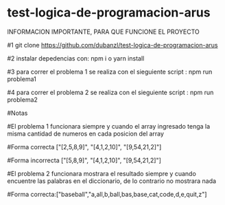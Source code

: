 # test-logica-de-programacion-arus

INFORMACION IMPORTANTE, PARA QUE FUNCIONE EL PROYECTO

#1 git clone  https://github.com/dubanzl/test-logica-de-programacion-arus

#2 instalar depedencias con: npm i o yarn install 

#3 para correr el problema 1 se realiza con el sieguiente script : npm run problema1

#4 para correr el problema 2 se realiza con el sieguiente script : npm run problema2



#Notas 
  
#El problema 1 funcionara siempre y cuando el array ingresado tenga la misma cantidad de numeros en cada posicion del array

#Forma correcta ["[2,5,8,9]", "[4,1,2,10]", "[9,54,21,2]"]

#Forma incorrecta ["[5,8,9]", "[4,1,2,10]", "[9,54,21,2]"]

#El problema 2 funcionara mostrara el resultado siempre y cuando encuentre las palabras en el diccionario, de lo contrario no mostrara nada

#Forma correcta:["baseball","a,all,b,ball,bas,base,cat,code,d,e,quit,z"]
